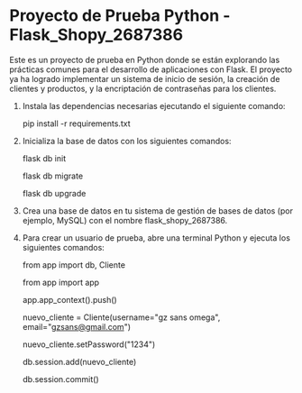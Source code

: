 # Proyecto de Prueba Python - Flask_Shopy_2687386

Este es un proyecto de prueba en Python donde se están explorando las prácticas comunes para el desarrollo de aplicaciones con Flask. El proyecto ya ha logrado implementar un sistema de inicio de sesión, la creación de clientes y productos, y la encriptación de contraseñas para los clientes.


1. Instala las dependencias necesarias ejecutando el siguiente comando:
   
   pip install -r requirements.txt
   
2. Inicializa la base de datos con los siguientes comandos:
   
   flask db init
   
   flask db migrate
   
   flask db upgrade
   
3. Crea una base de datos en tu sistema de gestión de bases de datos (por ejemplo, MySQL) con el nombre flask_shopy_2687386.
   
4. Para crear un usuario de prueba, abre una terminal Python y ejecuta los siguientes comandos:
   
   from app import db, Cliente
   
   from app import app
   
   app.app_context().push()
   
   nuevo_cliente = Cliente(username="gz sans omega", email="gzsans@gmail.com")
   
   nuevo_cliente.setPassword("1234")
   
   db.session.add(nuevo_cliente)
   
   db.session.commit()

   




